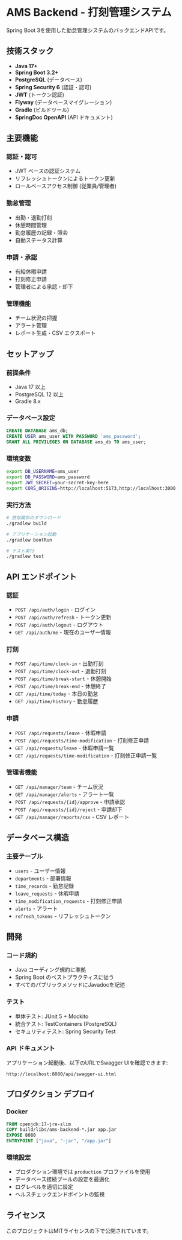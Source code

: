 # AMS Backend - 打刻管理システム

Spring Boot 3を使用した勤怠管理システムのバックエンドAPIです。

## 技術スタック

- **Java 17+**
- **Spring Boot 3.2+**
- **PostgreSQL** (データベース)
- **Spring Security 6** (認証・認可)
- **JWT** (トークン認証)
- **Flyway** (データベースマイグレーション)
- **Gradle** (ビルドツール)
- **SpringDoc OpenAPI** (API ドキュメント)

## 主要機能

### 認証・認可
- JWT ベースの認証システム
- リフレッシュトークンによるトークン更新
- ロールベースアクセス制御 (従業員/管理者)

### 勤怠管理
- 出勤・退勤打刻
- 休憩時間管理
- 勤怠履歴の記録・照会
- 自動ステータス計算

### 申請・承認
- 有給休暇申請
- 打刻修正申請
- 管理者による承認・却下

### 管理機能
- チーム状況の把握
- アラート管理
- レポート生成・CSV エクスポート

## セットアップ

### 前提条件
- Java 17 以上
- PostgreSQL 12 以上
- Gradle 8.x

### データベース設定
```sql
CREATE DATABASE ams_db;
CREATE USER ams_user WITH PASSWORD 'ams_password';
GRANT ALL PRIVILEGES ON DATABASE ams_db TO ams_user;
```

### 環境変数
```bash
export DB_USERNAME=ams_user
export DB_PASSWORD=ams_password
export JWT_SECRET=your-secret-key-here
export CORS_ORIGINS=http://localhost:5173,http://localhost:3000
```

### 実行方法
```bash
# 依存関係のダウンロード
./gradlew build

# アプリケーション起動
./gradlew bootRun

# テスト実行
./gradlew test
```

## API エンドポイント

### 認証
- `POST /api/auth/login` - ログイン
- `POST /api/auth/refresh` - トークン更新
- `POST /api/auth/logout` - ログアウト
- `GET /api/auth/me` - 現在のユーザー情報

### 打刻
- `POST /api/time/clock-in` - 出勤打刻
- `POST /api/time/clock-out` - 退勤打刻
- `POST /api/time/break-start` - 休憩開始
- `POST /api/time/break-end` - 休憩終了
- `GET /api/time/today` - 本日の勤怠
- `GET /api/time/history` - 勤怠履歴

### 申請
- `POST /api/requests/leave` - 休暇申請
- `POST /api/requests/time-modification` - 打刻修正申請
- `GET /api/requests/leave` - 休暇申請一覧
- `GET /api/requests/time-modification` - 打刻修正申請一覧

### 管理者機能
- `GET /api/manager/team` - チーム状況
- `GET /api/manager/alerts` - アラート一覧
- `POST /api/requests/{id}/approve` - 申請承認
- `POST /api/requests/{id}/reject` - 申請却下
- `GET /api/manager/reports/csv` - CSV レポート

## データベース構造

### 主要テーブル
- `users` - ユーザー情報
- `departments` - 部署情報
- `time_records` - 勤怠記録
- `leave_requests` - 休暇申請
- `time_modification_requests` - 打刻修正申請
- `alerts` - アラート
- `refresh_tokens` - リフレッシュトークン

## 開発

### コード規約
- Java コーディング規約に準拠
- Spring Boot のベストプラクティスに従う
- すべてのパブリックメソッドにJavadocを記述

### テスト
- 単体テスト: JUnit 5 + Mockito
- 統合テスト: TestContainers (PostgreSQL)
- セキュリティテスト: Spring Security Test

### API ドキュメント
アプリケーション起動後、以下のURLでSwagger UIを確認できます:
```
http://localhost:8080/api/swagger-ui.html
```

## プロダクション デプロイ

### Docker
```dockerfile
FROM openjdk:17-jre-slim
COPY build/libs/ams-backend-*.jar app.jar
EXPOSE 8080
ENTRYPOINT ["java", "-jar", "/app.jar"]
```

### 環境設定
- プロダクション環境では `production` プロファイルを使用
- データベース接続プールの設定を最適化
- ログレベルを適切に設定
- ヘルスチェックエンドポイントの監視

## ライセンス

このプロジェクトはMITライセンスの下で公開されています。